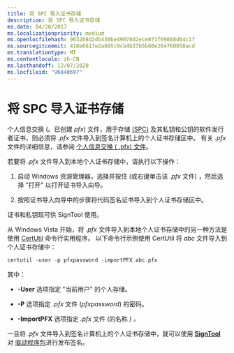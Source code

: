 ```yaml
---
title: 将 SPC 导入证书存储
description: 将 SPC 导入证书存储
ms.date: 04/20/2017
ms.localizationpriority: medium
ms.openlocfilehash: 903208d2db439be49078d2ece071f69888d64c1f
ms.sourcegitcommit: 418e6617e2a695c9cb4b37b5b60e264760858acd
ms.translationtype: MT
ms.contentlocale: zh-CN
ms.lasthandoff: 12/07/2020
ms.locfileid: "96840697"
---
```

# <a name="importing-an-spc-into-a-certificate-store"></a>将 SPC 导入证书存储


个人信息交换 (。已创建 *pfx*) 文件，用于存储 [ (SPC)](software-publisher-certificate.md) 及其私钥和公钥的软件发行者证书，则必须将 *.pfx* 文件导入到签名计算机上的个人证书存储区中。 有关 *.pfx* 文件的详细信息，请参阅 [个人信息交换 ( .pfx) 文件](personal-information-exchange---pfx--files.md)。

若要将 *.pfx* 文件导入到本地个人证书存储中，请执行以下操作：

1.  启动 Windows 资源管理器，选择并按住 (或右键单击该 *.pfx* 文件) ，然后选择 "打开" 以打开证书导入向导。

2.  按照证书导入向导中的步骤将代码签名证书导入到个人证书存储区中。

证书和私钥现可供 SignTool 使用。

从 Windows Vista 开始，将 *.pfx* 文件导入到本地个人证书存储中的另一种方法是使用 [CertUtil](/previous-versions/windows/it-pro/windows-server-2008-R2-and-2008/cc732443(v=ws.10)) 命令行实用程序。 以下命令行示例使用 CertUtil 将 *abc* 文件导入到个人证书存储中：

```cpp
certutil -user -p pfxpassword -importPFX abc.pfx
```

其中：

-   **-User** 选项指定 "当前用户" 的个人存储。

-   **-P** 选项指定 *.pfx* 文件 (*pfxpassword*) 的密码。

-   **-ImportPFX** 选项指定 *.pfx* 文件 (的名称 *) 。*

一旦将 *.pfx* 文件导入到签名计算机上的个人证书存储中，就可以使用 [**SignTool**](../devtest/signtool.md) 对 [驱动程序包](driver-packages.md)进行发布签名。


